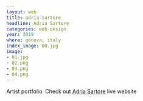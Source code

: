 ```yaml
---
layout: web
title: adria-sartore
headline: Adria Sartore
categories: web-design
year: 2019
where: genova, italy
index_image: 00.jpg
image:
- 01.jpg
- 02.png
- 03.png
- 04.png
---
```

Artist portfolio.
Check out [Adria Sartore](https://adriasartore.com) live website
